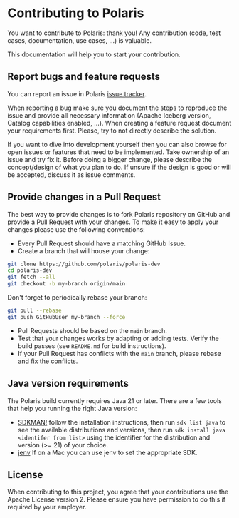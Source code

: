 <!--
 Copyright (C) 2024 Snowflake Computing Inc.
 
 Licensed under the Apache License, Version 2.0 (the "License");
 you may not use this file except in compliance with the License.
 You may obtain a copy of the License at
 
      http://www.apache.org/licenses/LICENSE-2.0
 
 Unless required by applicable law or agreed to in writing, software
 distributed under the License is distributed on an "AS IS" BASIS,
 WITHOUT WARRANTIES OR CONDITIONS OF ANY KIND, either express or implied.
 See the License for the specific language governing permissions and
 limitations under the License.
-->

# Contributing to Polaris 

You want to contribute to Polaris: thank you!
Any contribution (code, test cases, documentation, use cases, ...) is valuable.

This documentation will help you to start your contribution.

## Report bugs and feature requests

You can report an issue in Polaris [issue tracker](https://github.com/polaris-catalog/polaris-dev/issues).

When reporting a bug make sure you document the steps to reproduce the issue and provide all necessary information (Apache Iceberg version, Catalog capabilities enabled, ...).
When creating a feature request document your requirements first. Please, try to not directly describe the solution.

If you want to dive into development yourself then you can also browse for open issues or features that need to be implemented. Take ownership of an issue and try fix it. Before doing a bigger change, please describe the concept/design of what you plan to do. If unsure if the design is good or will be accepted, discuss it as issue comments.

## Provide changes in a Pull Request

The best way to provide changes is to fork Polaris repository on GitHub and provide a Pull Request with your changes. To make it easy to apply your changes please use the following conventions:

* Every Pull Request should have a matching GitHub Issue.
* Create a branch that will house your change:

```bash
git clone https://github.com/polaris/polaris-dev
cd polaris-dev
git fetch --all
git checkout -b my-branch origin/main
```

  Don't forget to periodically rebase your branch:

```bash
git pull --rebase
git push GitHubUser my-branch --force
```

* Pull Requests should be based on the `main` branch.
* Test that your changes works by adapting or adding tests. Verify the build passes (see `README.md` for build instructions).
* If your Pull Request has conflicts with the `main` branch, please rebase and fix the conflicts.

## Java version requirements

The Polaris build currently requires Java 21 or later. There are a few tools that help you running the right Java version:

* [SDKMAN!](https://sdkman.io/) follow the installation instructions, then run `sdk list java` to see the available distributions and versions, then run `sdk install java <identifer from list>` using the identifier for the distribution and version (>= 21) of your choice.
* [jenv](https://www.jenv.be/) If on a Mac you can use jenv to set the appropriate SDK.

## License

When contributing to this project, you agree that your contributions use the Apache License version 2. Please ensure you have permission to do this if required by your employer.
